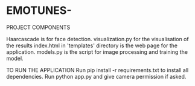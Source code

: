 # EMOTUNES- 
PROJECT COMPONENTS

Haarcascade is for face detection.
visualization.py for the visualisation of the results
index.html in 'templates' directory is the web page for the application.
models.py is the script for image processing and training the model.

TO RUN THE APPLICATION
Run pip install -r requirements.txt to install all dependencies.
Run python app.py and give camera permission if asked.
